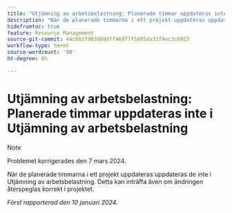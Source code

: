 ```yaml
---
title: "Utjämning av arbetsbelastning: Planerade timmar uppdateras inte i Utjämning av arbetsbelastning"
description: "När de planerade timmarna i ett projekt uppdateras uppdateras de inte i Utjämning av arbetsbelastning. Detta kan inträffa även om ändringen återspeglas korrekt i projektet."
hidefromtoc: true
feature: Resource Management
source-git-commit: 44c6b3f903d88dff46077f5805da31f9ec3c0923
workflow-type: tm+mt
source-wordcount: '90'
ht-degree: 0%

---
```



# Utjämning av arbetsbelastning: Planerade timmar uppdateras inte i Utjämning av arbetsbelastning

>[!NOTE]
>
>Problemet korrigerades den 7 mars 2024.

När de planerade timmarna i ett projekt uppdateras uppdateras de inte i Utjämning av arbetsbelastning. Detta kan inträffa även om ändringen återspeglas korrekt i projektet.

_Först rapporterad den 10 januari 2024._
